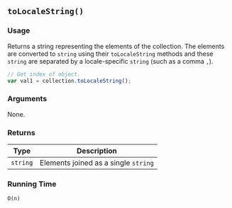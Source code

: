 ## `toLocaleString()`

### Usage

Returns a string representing the elements of the collection.
The elements are converted to `string` using their `toLocaleString` methods and these
`string` are separated by a locale-specific `string` (such as a comma `,`).

```javascript
// Get index of object.
var val1 = collection.toLocaleString();
```

### Arguments

None.

### Returns

| Type       | Description                          |
|------------|--------------------------------------|
| `string`   | Elements joined as a single `string` |

### Running Time

`O(n)`
